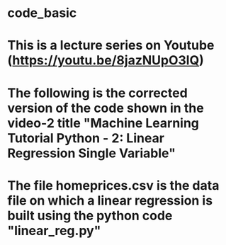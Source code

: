 # code_basic
# This is a lecture series on Youtube (https://youtu.be/8jazNUpO3lQ)
# The following is the corrected version of the code shown in the video-2 title "Machine Learning Tutorial Python - 2: Linear Regression Single Variable"
# The file homeprices.csv is the data file on which a linear regression is built using the python code "linear_reg.py"
